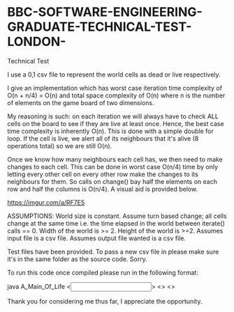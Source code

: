 # BBC-SOFTWARE-ENGINEERING-GRADUATE-TECHNICAL-TEST-LONDON-
Technical Test

I use a 0,1 csv file to represent the world cells as dead or live respectively.

I give an implementation which has worst case iteration time complexity of O(n + n/4) = O(n) and total space complexity of O(n) where n is the number of elements on the game board of two dimensions. 

My reasoning is such: on each iteration we will always have to check ALL cells on the board to see if they are live at least once. Hence, the best case time complexity is inherently O(n). This is done with a simple double for loop. If the cell is live, we alert all of its neighbours that it's alive (8 operations total) so we are still O(n). 

Once we know how many neighbours each cell has, we then need to make changes to each cell. This can be done in worst case O(n/4) time by only letting every other cell on every other row make the changes to its neighbours for them. So calls on change() bay half the elements on each row and half the columns is O(n/4). A visual aid is provided below.

https://imgur.com/a/RF7E5

ASSUMPTIONS: World size is constant.
  Assume turn based change; all cells change at the same time i.e. the time elapsed in the world between iterate() calls == 0.
  Width of the world is >= 2.
  Height of the world is >=2.
  Assumes input file is a csv file.
  Assumes output file wanted is a csv file.
  
Test files have been provided. To pass a new csv file in please make sure it's in the same folder as the source code. Sorry.

To run this code once compiled please run in the following format:

java A_Main_Of_Life <<input file>> <<number of iterations wanted>> <<output file>>

Thank you for considering me thus far, I appreciate the opportunity.

